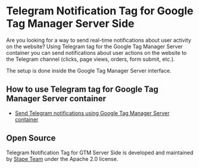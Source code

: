 # Telegram Notification Tag for Google Tag Manager Server Side

Are you looking for a way to send real-time notifications about user activity on the website? 
Using Telegram tag for the Google Tag Manager Server container you can send notifications about user actions on the website to the Telegram channel (clicks, page views, orders, form submit, etc.). 

The setup is done inside the Google Tag Manager Server interface.

## How to use Telegram tag for Google Tag Manager Server container

- [Send Telegram notifications using Google Tag Manager Server container](https://stape.io/send-notifications-to-telegram-using-google-tag-manager-server-container/)


## Open Source

Telegram Notification Tag for GTM Server Side is developed and maintained by [Stape Team](https://stape.io/) under the Apache 2.0 license.
